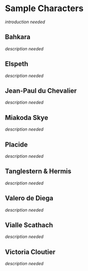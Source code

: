 # Sample Characters 

*introduction needed*

## Bahkara

*description needed*

## Elspeth

*description needed*

## Jean-Paul du Chevalier

*description needed*

## Miakoda Skye

*description needed*

## Placide

*description needed*

## Tanglestern & Hermis

*description needed*

## Valero de Diega

*description needed*

## Vialle Scathach

*description needed*

## Victoria Cloutier

*description needed*

